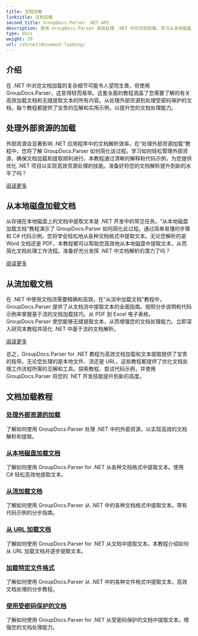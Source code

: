 ```yaml
---
title: 文档加载
linktitle: 文档加载
second_title: GroupDocs.Parser .NET API
description: 使用 GroupDocs.Parser 高效处理 .NET 中的文档加载。学习从本地磁盘、流、URL 等中提取文本。
type: docs
weight: 29
url: /zh/net/document-loading/
---
```

## 介绍

在 .NET 中浏览文档加载的复杂细节可能令人望而生畏，但使用 GroupDocs.Parser，这变得轻而易举。这套全面的教程涵盖了您需要了解的有关高效加载文档和无缝提取文本的所有内容。从处理外部资源到处理受密码保护的文档，每个教程都提供了宝贵的见解和实用示例，以提升您的文档处理能力。

## 处理外部资源的加载

外部资源会显著影响 .NET 应用程序中的文档解析效率。在“处理外部资源加载”教程中，您将了解 GroupDocs.Parser 如何简化该过程。学习如何轻松管理外部资源，确保文档加载和提取顺利进行。本教程通过清晰的解释和代码示例，为您提供优化 .NET 项目以实现高效资源处理的技能。准备好将您的文档解析提升到新的水平了吗？

[阅读更多](./handling-loading-of-external-resources/)

## 从本地磁盘加载文档

从存储在本地磁盘上的文档中提取文本是 .NET 开发中的常见任务。“从本地磁盘加载文档”教程演示了 GroupDocs.Parser 如何简化此过程。通过简单易懂的步骤和 C# 代码示例，您将学会轻松地从各种文档格式中提取文本。无论您解析的是 Word 文档还是 PDF，本教程都可以帮助您高效地从本地磁盘中提取文本，从而简化文档处理工作流程。准备好充分发挥 .NET 中文档解析的潜力了吗？

[阅读更多](./load-document-from-local-disk/)

## 从流加载文档

在 .NET 中使用文档流需要精确和高效。在“从流中加载文档”教程中，GroupDocs.Parser 提供了从文档流中提取文本的全面指南。按照分步说明和代码示例来掌握基于流的文档加载技巧。从 PDF 到 Excel 电子表格，GroupDocs.Parser 使您能够无缝提取文本，从而增强您的文档处理能力。立即深入研究本教程并简化 .NET 中基于流的文档解析。

[阅读更多](./load-document-from-stream/)

总之，GroupDocs.Parser for .NET 教程为高效文档加载和文本提取提供了宝贵的指导。无论您处理的是本地文件、流还是 URL，这些教程都提供了优化文档处理工作流程所需的见解和工具。探索教程、尝试代码示例，并使用 GroupDocs.Parser 将您的 .NET 开发技能提升到新的高度。

## 文档加载教程
### [处理外部资源的加载](./handling-loading-of-external-resources/)
了解如何使用 GroupDocs.Parser 处理 .NET 中的外部资源，以实现高效的文档解析和提取。
### [从本地磁盘加载文档](./load-document-from-local-disk/)
了解如何使用 GroupDocs.Parser for .NET 从各种文档格式中提取文本。使用 C# 轻松高效地提取文本。
### [从流加载文档](./load-document-from-stream/)
了解如何使用 GroupDocs.Parser 从 .NET 中的各种文档格式中提取文本。带有代码示例的分步指南。
### [从 URL 加载文档](./load-document-from-url/)
了解如何使用 GroupDocs.Parser for .NET 从文档中提取文本。本教程介绍如何从 URL 加载文档并逐步提取文本。
### [加载特定文件格式](./loading-specific-file-formats/)
了解如何使用 GroupDocs.Parser 从 .NET 中的各种文件格式中提取文本。高效文档处理的分步教程。
### [使用受密码保护的文档](./working-with-password-protected-documents/)
了解如何使用 GroupDocs.Parser for .NET 从受密码保护的文档中提取文本。增强您的文档处理能力。